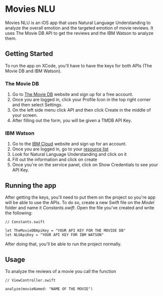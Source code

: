 # Movies NLU

Movies NLU is an iOS app that uses Natural Language Understanding to analyze the overall emotion and the targeted emotion of movie reviews. It uses The Movie DB API to get the reviews and the IBM Watson to analyze them.

## Getting Started

To run the app on XCode, you'll have to have the keys for both APIs (The Movie DB and IBM Watson).

### The Movie DB

1. Go to [The Movie DB](https://www.themoviedb.org/) website and sign up for a free account.
2. Once you are logged in, click your Profile Icon in the top right corner and then select Settings.
3. On the left side menu click API and then click Create in the middle of your screen.
4. After filling out the form, you will be given a TMDB API Key.

### IBM Watson

1. Go to the [IBM Cloud](https://cloud.ibm.com) website and sign up for an account.
2. Once you are logged in, go to your [resource list](https://cloud.ibm.com/resources)
3. Look for Natural Language Understanding and click on it
4. Fill out the information and click on create
5. Once you're on the service panel, click on Show Credentials to see your API Key.

## Running the app

After getting the keys, you'll need to put them on the project so you're app will be able to use the APIs. To do so, create a new Swift file on the *Model* folder and name it *Constants.swift*.
Open the file you've created and write the following:

```
// Constants.swift

let TheMovieDBApiKey = "YOUR API KEY FOR THE MOVIDE DB"
let NLUApiKey = "YOUR API KEY FOR IBM WATSON"

```

After doing that, you'll be able to run the project normally.

## Usage

To analyze the reviews of a movie you call the function


```
// ViewController.swift

analyze(movieNamed: "NAME OF THE MOVIE")
```


